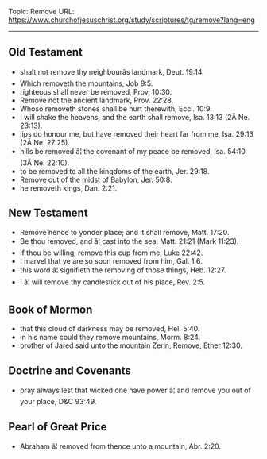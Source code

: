 Topic: Remove
URL: https://www.churchofjesuschrist.org/study/scriptures/tg/remove?lang=eng

---

## Old Testament

- shalt not remove thy neighbourâs landmark, Deut. 19:14.
- Which removeth the mountains, Job 9:5.
- righteous shall never be removed, Prov. 10:30.
- Remove not the ancient landmark, Prov. 22:28.
- Whoso removeth stones shall be hurt therewith, Eccl. 10:9.
- I will shake the heavens, and the earth shall remove, Isa. 13:13 (2Â Ne. 23:13).
- lips do honour me, but have removed their heart far from me, Isa. 29:13 (2Â Ne. 27:25).
- hills be removed â¦ the covenant of my peace be removed, Isa. 54:10 (3Â Ne. 22:10).
- to be removed to all the kingdoms of the earth, Jer. 29:18.
- Remove out of the midst of Babylon, Jer. 50:8.
- he removeth kings, Dan. 2:21.

## New Testament

- Remove hence to yonder place; and it shall remove, Matt. 17:20.
- Be thou removed, and â¦ cast into the sea, Matt. 21:21 (Mark 11:23).
- if thou be willing, remove this cup from me, Luke 22:42.
- I marvel that ye are so soon removed from him, Gal. 1:6.
- this word â¦ signifieth the removing of those things, Heb. 12:27.
- I â¦ will remove thy candlestick out of his place, Rev. 2:5.

## Book of Mormon

- that this cloud of darkness may be removed, Hel. 5:40.
- in his name could they remove mountains, Morm. 8:24.
- brother of Jared said unto the mountain Zerin, Remove, Ether 12:30.

## Doctrine and Covenants

- pray always lest that wicked one have power â¦ and remove you out of your place, D&C 93:49.

## Pearl of Great Price

- Abraham â¦ removed from thence unto a mountain, Abr. 2:20.

